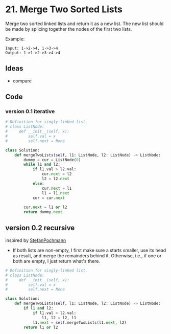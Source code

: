# 21. Merge Two Sorted Lists


Merge two sorted linked lists and return it as a new list. The new list should be made by splicing together the nodes of the first two lists.

Example:

```
Input: 1->2->4, 1->3->4
Output: 1->1->2->3->4->4
```

## Ideas

- compare 

## Code 

### version 0.1 iterative 

``` python
# Definition for singly-linked list.
# class ListNode:
#     def __init__(self, x):
#         self.val = x
#         self.next = None

class Solution:
    def mergeTwoLists(self, l1: ListNode, l2: ListNode) -> ListNode:
        dummy = cur = ListNode(0)
        while l1 and l2:
            if l1.val > l2.val:
                cur.next = l2
                l2 = l2.next 
            else:
                cur.next = l1
                l1 = l1.next 
            cur = cur.next 
            
        cur.next = l1 or l2 
        return dummy.next
```

## version 0.2 recursive

inspired by [StefanPochmann](https://leetcode.com/problems/merge-two-sorted-lists/discuss/9771/Simple-5-lines-Python)

- If both lists are non-empty, I first make sure a starts smaller, use its head as result, and merge the remainders behind it. Otherwise, i.e., if one or both are empty, I just return what's there.


``` python
# Definition for singly-linked list.
# class ListNode:
#     def __init__(self, x):
#         self.val = x
#         self.next = None

class Solution:
    def mergeTwoLists(self, l1: ListNode, l2: ListNode) -> ListNode:
        if l1 and l2:
            if l1.val > l2.val:
                l1, l2 = l2, l1
            l1.next = self.mergeTwoLists(l1.next, l2)
        return l1 or l2 
```